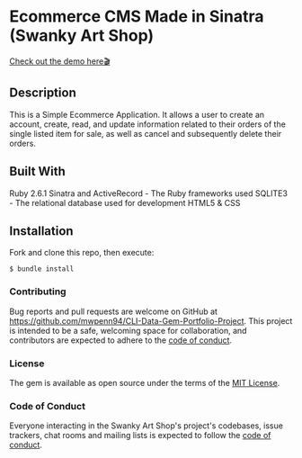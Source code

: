 # Ecommerce CMS Made in Sinatra (Swanky Art Shop) 

[Check out the demo here🎬](https://drive.google.com/file/d/1H1nzANFqNmIq90Eildm3O37kHSDZ733S/view?usp=sharing)

## Description

This is a Simple Ecommerce Application. It allows a user to create an account, create, read, and update information related to their orders of the single listed item for sale, as well as cancel and subsequently delete their orders. 

## Built With

Ruby 2.6.1
Sinatra and ActiveRecord - The Ruby frameworks used
SQLITE3 - The relational database used for development
HTML5 & CSS

## Installation

Fork and clone this repo, then execute:

    $ bundle install

### Contributing

Bug reports and pull requests are welcome on GitHub at https://github.com/mwpenn94/CLI-Data-Gem-Portfolio-Project. This project is intended to be a safe, welcoming space for collaboration, and contributors are expected to adhere to the [code of conduct](https://github.com/mwpenn94/sinatra-content-management-system-app/blob/master/CODE_OF_CONDUCT.md).

### License

The gem is available as open source under the terms of the [MIT License](https://opensource.org/licenses/MIT).

### Code of Conduct

Everyone interacting in the Swanky Art Shop's project's codebases, issue trackers, chat rooms and mailing lists is expected to follow the [code of conduct](https://github.com/mwpenn94/sinatra-content-management-system-app/blob/master/CODE_OF_CONDUCT.md).
